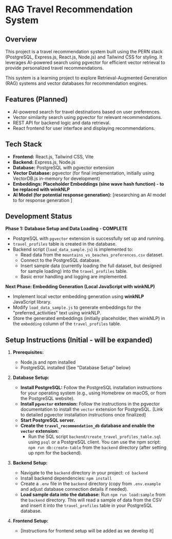 # RAG Travel Recommendation System

## Overview

This project is a travel recommendation system built using the PERN stack (PostgreSQL, Express.js, React.js, Node.js) and Tailwind CSS for styling. It leverages AI-powered search using pgvector for efficient vector retrieval to provide personalized travel recommendations.

This system is a learning project to explore Retrieval-Augmented Generation (RAG) systems and vector databases for recommendation engines.

## Features (Planned)

- AI-powered search for travel destinations based on user preferences.
- Vector similarity search using pgvector for relevant recommendations.
- REST API for backend logic and data retrieval.
- React frontend for user interface and displaying recommendations.

## Tech Stack

- **Frontend:** React.js, Tailwind CSS, Vite
- **Backend:** Express.js, Node.js
- **Database:** PostgreSQL with pgvector extension
- **Vector Database:** pgvector (for final implementation, initially using VectorDB.js in-memory for development)
- **Embeddings:** **Placeholder Embeddings (sine wave hash function) - to be replaced with winkNLP**
- **AI Model (for potential response generation):** [researching an AI model to for response generation ]

## Development Status

**Phase 1: Database Setup and Data Loading - COMPLETE**

- PostgreSQL with `pgvector` extension is successfully set up and running.
- `travel_profiles` table is created in the database.
- Backend script (`load_data_sample.js`) is implemented to:
    - Read data from the `mountains_vs_beaches_preferences.csv` dataset.
    - Connect to the PostgreSQL database.
    - Insert sample data (currently loading the full dataset, but designed for sample loading) into the `travel_profiles` table.
    - Basic error handling and logging are implemented.

**Next Phase: Embedding Generation (Local JavaScript with winkNLP)**

- Implement local vector embedding generation using **winkNLP** JavaScript library.
- Modify `load_data_sample.js` to generate embeddings for the "preferred_activities" text using winkNLP.
- Store the generated embeddings (initially placeholder, then winkNLP) in the `embedding` column of the `travel_profiles` table.


## Setup Instructions (Initial - will be expanded)

1. **Prerequisites:**
    - Node.js and npm installed
    - PostgreSQL installed (See "Database Setup" below)

2. **Database Setup:**
    - **Install PostgreSQL:** Follow the PostgreSQL installation instructions for your operating system (e.g., using Homebrew on macOS, or from the PostgreSQL website).
    - **Install `pgvector` extension:**  Follow the instructions in the pgvector documentation to install the `vector` extension for PostgreSQL. [Link to detailed pgvector installation instructions once finalized]
    - **Start PostgreSQL server.**
    - **Create the `travel_recommendation_db` database and enable the `vector` extension:**
        - Run the SQL script `backend/create_travel_profiles_table.sql` using `psql` or a PostgreSQL client.  You can use the npm script: `npm run db:create-table` from the `backend` directory (after setting up npm for the backend).

3. **Backend Setup:**
    - Navigate to the `backend` directory in your project: `cd backend`
    - Install backend dependencies: `npm install`
    - Create a `.env` file in the `backend` directory (copy from `.env.example` and adjust database connection details if needed).
    - **Load sample data into the database:** Run `npm run load:sample` from the `backend` directory. This will read a sample of data from the CSV and insert it into the `travel_profiles` table in your PostgreSQL database.

4. **Frontend Setup:**
    - [Instructions for frontend setup will be added as we develop it]